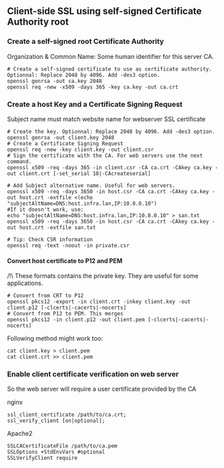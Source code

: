 ## Client-side SSL using self-signed Certificate Authority root

### Create a self-signed root Certificate Authority
Organization & Common Name: Some human identifier for this server CA.

    # Create a self-signed certificate to use as certificate authority. Optionnal: Replace 2048 by 4096. Add -des3 option.
    openssl genrsa -out ca.key 2048
    openssl req -new -x509 -days 365 -key ca.key -out ca.crt

### Create a host Key and a Certificate Signing Request
Subject name must match website name for webserver SSL certificate

    # Create the key. Optionnal: Replace 2048 by 4096. Add -des3 option.
    openssl genrsa -out client.key 2048
    # Create a Certificate Signing Request
    openssl req -new -key client.key -out client.csr
    # Sign the certificate with the CA. For web servers use the next command.
    openssl x509 -req -days 365 -in client.csr -CA ca.crt -CAkey ca.key -out client.crt [-set_serial 10|-CAcreateserial]

    # Add Subject alternative name. Useful for web servers.
    openssl x509 -req -days 3650 -in host.csr -CA ca.crt -CAkey ca.key -out host.crt -extfile <(echo "subjectAltName=DNS:host.infra.lan,IP:10.0.0.10")
    #If it doesn't work, use:
    echo "subjectAltName=DNS:host.infra.lan,IP:10.0.0.10" > san.txt
    openssl x509 -req -days 3650 -in host.csr -CA ca.crt -CAkey ca.key -out host.crt -extfile san.txt

    # Tip: Check CSR information
    openssl req -text -noout -in private.csr

#### Convert host certificate to P12 and PEM
/!\ These formats contains the private key. They are useful for some applications.

    # Convert from CRT to P12
    openssl pkcs12 -export -in client.crt -inkey client.key -out client.p12 [-clcerts|-cacerts|-nocerts]
    # Convert from P12 to PEM. This merges 
    openssl pkcs12 -in client.p12 -out client.pem [-clcerts|-cacerts|-nocerts]
Following method might work too:

    cat client.key > client.pem
    cat client.crt >> client.pem

### Enable client certificate verification on web server
So the web server will require a user certificate provided by the CA

nginx

    ssl_client_certificate /path/to/ca.crt;
    ssl_verify_client [on|optional];
    
Apache2

    SSLCACertificateFile /path/to/ca.pem
    SSLOptions +StdEnvVars #optional
    SSLVerifyClient require
